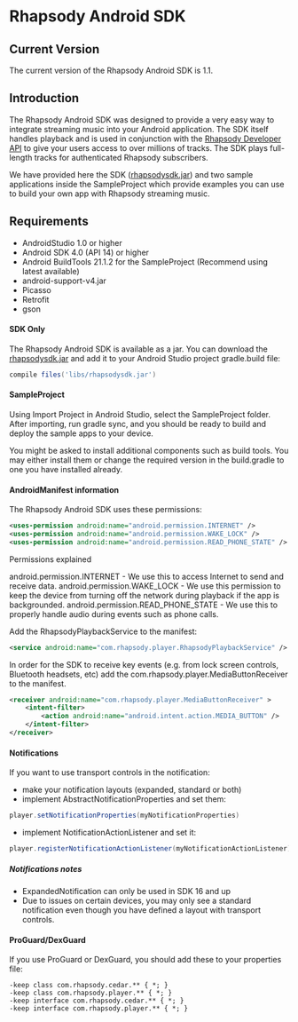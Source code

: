 # Rhapsody Android SDK

## Current Version
The current version of the Rhapsody Android SDK is 1.1.

## Introduction
The Rhapsody Android SDK was designed to provide a very easy way to integrate streaming music into your Android application. The SDK itself handles playback and is used in conjunction with the [Rhapsody Developer API](http://developer.rhapsody.com) to give your users access to over millions of tracks. The SDK plays full-length tracks for authenticated Rhapsody subscribers.

We have provided here the SDK ([rhapsodysdk.jar](https://github.com/Rhapsody/rhapsody-android-sdk/blob/1.1/rhapsodysdk.jar)) and two sample applications inside the SampleProject which provide examples you can use to build your own app with Rhapsody streaming music.

## Requirements
- AndroidStudio 1.0 or higher
- Android SDK 4.0 (API 14) or higher
- Android BuildTools 21.1.2 for the SampleProject (Recommend using latest available)
- android-support-v4.jar
- Picasso
- Retrofit
- gson

#### SDK Only
The Rhapsody Android SDK is available as a jar. You can download the [rhapsodysdk.jar](https://github.com/Rhapsody/rhapsody-android-sdk/blob/1.1/rhapsodysdk.jar) and add it to your Android Studio project gradle.build file:

```groovy
compile files('libs/rhapsodysdk.jar')
```

#### SampleProject

Using Import Project in Android Studio, select the SampleProject folder. After importing, run gradle sync, and you should be ready to build and deploy the sample apps to your device. 

You might be asked to install additional components such as build tools. You may either install them or change the required version in the build.gradle to one you have installed already.


#### AndroidManifest information
The Rhapsody Android SDK uses these permissions:
```xml
<uses-permission android:name="android.permission.INTERNET" />
<uses-permission android:name="android.permission.WAKE_LOCK" />
<uses-permission android:name="android.permission.READ_PHONE_STATE" />
```

Permissions explained

android.permission.INTERNET - We use this to access Internet to send and receive data.
android.permission.WAKE_LOCK - We use this permission to keep the device from turning off the network during playback if the app is backgrounded.
android.permission.READ_PHONE_STATE - We use this to properly handle audio during events such as phone calls.

Add the RhapsodyPlaybackService to the manifest:
```xml
<service android:name="com.rhapsody.player.RhapsodyPlaybackService" />
```
In order for the SDK to receive key events (e.g. from lock screen controls, Bluetooth headsets, etc) add the com.rhapsody.player.MediaButtonReceiver to the manifest.
```xml
<receiver android:name="com.rhapsody.player.MediaButtonReceiver" >
	<intent-filter>
		<action android:name="android.intent.action.MEDIA_BUTTON" />
	</intent-filter>
</receiver>
```


#### Notifications
If you want to use transport controls in the notification:
- make your notification layouts (expanded, standard or both)
- implement AbstractNotificationProperties and set them:
```java
player.setNotificationProperties(myNotificationProperties)
```
- implement NotificationActionListener and set it:
```java
player.registerNotificationActionListener(myNotificationActionListener)
```

##### Notifications notes
- ExpandedNotification can only be used in SDK 16 and up
- Due to issues on certain devices, you may only see a standard notification even though you have defined a layout with transport controls.


#### ProGuard/DexGuard
If you use ProGuard or DexGuard, you should add these to your properties file:
```code
-keep class com.rhapsody.cedar.** { *; }
-keep class com.rhapsody.player.** { *; }
-keep interface com.rhapsody.cedar.** { *; }
-keep interface com.rhapsody.player.** { *; }
```


